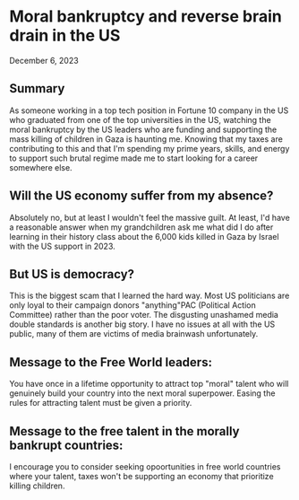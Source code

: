 # Moral bankruptcy and reverse brain drain in the US
December 6, 2023
## Summary
As someone working in a top tech position in Fortune 10 company in the US who graduated from one of the top universities in the US, watching the moral bankruptcy by the US leaders who are funding and supporting the mass killing of children in Gaza is haunting me. Knowing that my taxes are contributing to this and that I'm spending my prime years, skills, and energy to support such brutal regime made me to start looking for a career somewhere else. 

## Will the US economy suffer from my absence? 
Absolutely no, but at least I wouldn't feel the massive guilt. At least, I'd have a reasonable answer when my grandchildren ask me what did I do after learning in their history class about the 6,000 kids killed in Gaza by Israel with the US support in 2023.

## But US is democracy?
This is the biggest scam that I learned the hard way. Most US politicians are only loyal to their campaign donors "anything"PAC (Political Action Committee) rather than the poor voter. The disgusting unashamed media double standards is another big story. I have no issues at all with the US public, many of them are victims of media brainwash unfortunately.

## Message to the Free World leaders:
You have once in a lifetime opportunity to attract top "moral" talent who will genuinely build your country into the next moral superpower. 
Easing the rules for attracting talent must be given a priority.

## Message to the free talent in the morally bankrupt countries:
I encourage you to consider seeking opoortunities in free world countries where your talent, taxes won't be supporting an economy that prioritize killing children. 
